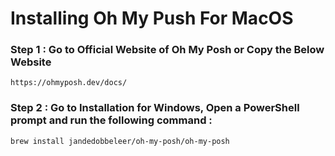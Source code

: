 # Installing Oh My Push For MacOS

### Step 1 : Go to Official Website of Oh My Posh or Copy the Below Website

```
https://ohmyposh.dev/docs/
```

### Step 2 : Go to Installation for Windows, Open a PowerShell prompt and run the following command :

```
brew install jandedobbeleer/oh-my-posh/oh-my-posh
```
